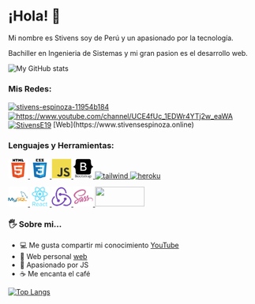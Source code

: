 <h1>¡Hola! 👋</h1>
Mi nombre es Stivens soy de Perú y un apasionado por la tecnología.

Bachiller en Ingenieria de Sistemas y mi gran pasion es el desarrollo web.

![My GitHub stats](https://github-readme-stats.vercel.app/api?username=stivens19&show_icons=true&theme=vue-dark&count_private=true)

<h3 align="left">Mis Redes:</h3>
<p align="left">
  <a href="https://www.linkedin.com/in/stivens-espinoza-11954b184/" target="blank"><img align="center" src="https://raw.githubusercontent.com/rahuldkjain/github-profile-readme-generator/master/src/images/icons/Social/linked-in-alt.svg" alt="stivens-espinoza-11954b184" height="30" width="40" /></a>
  <a href="https://www.youtube.com/channel/UCE4fUc_1EDWr4YTj2w_eaWA" target="blank"><img align="center" src="https://raw.githubusercontent.com/rahuldkjain/github-profile-readme-generator/master/src/images/icons/Social/youtube.svg" alt="https://www.youtube.com/channel/UCE4fUc_1EDWr4YTj2w_eaWA" height="30" width="40" /></a>
  <a href="https://twitter.com/StivensE19" target="blank"><img align="center" src="https://raw.githubusercontent.com/rahuldkjain/github-profile-readme-generator/master/src/images/icons/Social/twitter.svg" alt="StivensE19" height="30" width="40" /></a>
[Web](https://www.stivensespinoza.online)

</p>

<h3 align="left">Lenguajes y Herramientas:</h3>
<p align="left">
 <a href="https://www.w3.org/html/" target="_blank"> <img src="https://raw.githubusercontent.com/devicons/devicon/master/icons/html5/html5-original-wordmark.svg" alt="html5" width="40" height="40"/> </a>
    <a href="https://www.w3schools.com/css/" target="_blank"> <img src="https://raw.githubusercontent.com/devicons/devicon/master/icons/css3/css3-original-wordmark.svg" alt="css3" width="40" height="40"/> </a>
    <a href="https://developer.mozilla.org/en-US/docs/Web/JavaScript" target="_blank"> <img src="https://raw.githubusercontent.com/devicons/devicon/master/icons/javascript/javascript-original.svg" alt="javascript" width="40" height="40"/> </a>
  <a href="https://getbootstrap.com" target="_blank"> <img src="https://raw.githubusercontent.com/devicons/devicon/master/icons/bootstrap/bootstrap-plain-wordmark.svg" alt="bootstrap" width="40px" height="40px"/> </a>
  <a href="https://tailwindcss.com/" target="_blank"> <img src="https://www.vectorlogo.zone/logos/tailwindcss/tailwindcss-icon.svg" alt="tailwind" width="40" height="40"/> </a>
  <a href="https://heroku.com" target="_blank"> <img src="https://www.vectorlogo.zone/logos/heroku/heroku-icon.svg" alt="heroku" width="40px" height="40px"/> </a>
 
  <a href="https://www.mysql.com/" target="_blank"> <img src="https://raw.githubusercontent.com/devicons/devicon/master/icons/mysql/mysql-original-wordmark.svg" alt="mysql" width="40px" height="40px"/> </a>
  <a href="https://reactjs.org/" target="_blank"> <img src="https://raw.githubusercontent.com/devicons/devicon/master/icons/react/react-original-wordmark.svg" alt="react" width="40px" height="40px"/> </a>
  <a href="https://redux.js.org" target="_blank"> <img src="https://raw.githubusercontent.com/devicons/devicon/master/icons/redux/redux-original.svg" alt="redux" width="40px" height="40px"/> </a>
  <a href="https://sass-lang.com" target="_blank"> <img src="https://raw.githubusercontent.com/devicons/devicon/master/icons/sass/sass-original.svg" alt="sass" width="40px" height="40px"/> </a>
    <a href="https://laravel.com" target="_blank"><img src="https://raw.githubusercontent.com/laravel/art/master/logo-lockup/5%20SVG/2%20CMYK/1%20Full%20Color/laravel-logolockup-cmyk-red.svg" width="100px" height="40px"></a>
</p>

### 🖐 Sobre mi...

- 💻 Me gusta compartir mi conocimiento [YouTube](https://www.youtube.com/channel/UCE4fUc_1EDWr4YTj2w_eaWA)
- 🧑 Web personal [web](https://www.stivensespinoza.online/)
- 💜 Apasionado por JS
- ☕ Me encanta el café

[![Top Langs](https://github-readme-stats.vercel.app/api/top-langs/?username=stivens19&theme=vue-dark)](https://github.com/yesidays/github-readme-stats)

